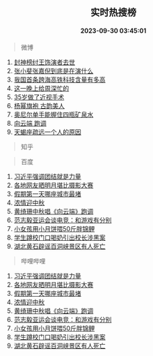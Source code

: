 <div align="center"><h2>实时热搜榜</h2><h4>2023-09-30 03:45:01</h4></div>

> 微博  

1. [封神榜纣王饰演者去世](https://s.weibo.com/weibo?q=%E5%B0%81%E7%A5%9E%E6%A6%9C%E7%BA%A3%E7%8E%8B%E9%A5%B0%E6%BC%94%E8%80%85%E5%8E%BB%E4%B8%96&t=31&band_rank=1&Refer=top)<br />
2. [张小斐张嘉倪到底是在演什么](https://s.weibo.com/weibo?q=%23%E5%BC%A0%E5%B0%8F%E6%96%90%E5%BC%A0%E5%98%89%E5%80%AA%E5%88%B0%E5%BA%95%E6%98%AF%E5%9C%A8%E6%BC%94%E4%BB%80%E4%B9%88%23&t=31&band_rank=2&Refer=top)<br />
3. [我国首条跨海高铁科技含量有多高](https://s.weibo.com/weibo?q=%23%E6%88%91%E5%9B%BD%E9%A6%96%E6%9D%A1%E8%B7%A8%E6%B5%B7%E9%AB%98%E9%93%81%E7%A7%91%E6%8A%80%E5%90%AB%E9%87%8F%E6%9C%89%E5%A4%9A%E9%AB%98%23&t=31&band_rank=3&Refer=top)<br />
4. [这一晚上给周深忙的](https://s.weibo.com/weibo?q=%23%E8%BF%99%E4%B8%80%E6%99%9A%E4%B8%8A%E7%BB%99%E5%91%A8%E6%B7%B1%E5%BF%99%E7%9A%84%23&t=31&band_rank=4&Refer=top)<br />
5. [35岁做了近视手术](https://s.weibo.com/weibo?q=35%E5%B2%81%E5%81%9A%E4%BA%86%E8%BF%91%E8%A7%86%E6%89%8B%E6%9C%AF&t=31&band_rank=5&Refer=top)<br />
6. [杨幂旗袍 古韵美人](https://s.weibo.com/weibo?q=%E6%9D%A8%E5%B9%82%E6%97%97%E8%A2%8D%20%E5%8F%A4%E9%9F%B5%E7%BE%8E%E4%BA%BA&t=31&band_rank=6&Refer=top)<br />
7. [奥尼尔单手能握住四瓶矿泉水](https://s.weibo.com/weibo?q=%23%E5%A5%A5%E5%B0%BC%E5%B0%94%E5%8D%95%E6%89%8B%E8%83%BD%E6%8F%A1%E4%BD%8F%E5%9B%9B%E7%93%B6%E7%9F%BF%E6%B3%89%E6%B0%B4%23&t=31&band_rank=7&Refer=top)<br />
8. [向云端 跑调](https://s.weibo.com/weibo?q=%E5%90%91%E4%BA%91%E7%AB%AF%20%E8%B7%91%E8%B0%83&t=31&band_rank=8&Refer=top)<br />
9. [天蝎座疏远一个人的原因](https://s.weibo.com/weibo?q=%23%E5%A4%A9%E8%9D%8E%E5%BA%A7%E7%96%8F%E8%BF%9C%E4%B8%80%E4%B8%AA%E4%BA%BA%E7%9A%84%E5%8E%9F%E5%9B%A0%23&t=31&band_rank=9&Refer=top)<br />

> 知乎  


> 百度  

1. [习近平强调团结就是力量](https://www.baidu.com/s?wd=%E4%B9%A0%E8%BF%91%E5%B9%B3%E5%BC%BA%E8%B0%83%E5%9B%A2%E7%BB%93%E5%B0%B1%E6%98%AF%E5%8A%9B%E9%87%8F&sa=fyb_news&rsv_dl=fyb_news)<br />
2. [各地网友晒明月堪比摄影大赛](https://www.baidu.com/s?wd=%E5%90%84%E5%9C%B0%E7%BD%91%E5%8F%8B%E6%99%92%E6%98%8E%E6%9C%88%E5%A0%AA%E6%AF%94%E6%91%84%E5%BD%B1%E5%A4%A7%E8%B5%9B&sa=fyb_news&rsv_dl=fyb_news)<br />
3. [假期第一天哪座城市最堵](https://www.baidu.com/s?wd=%E5%81%87%E6%9C%9F%E7%AC%AC%E4%B8%80%E5%A4%A9%E5%93%AA%E5%BA%A7%E5%9F%8E%E5%B8%82%E6%9C%80%E5%A0%B5&sa=fyb_news&rsv_dl=fyb_news)<br />
4. [浓情迎中秋](https://www.baidu.com/s?wd=%E6%B5%93%E6%83%85%E8%BF%8E%E4%B8%AD%E7%A7%8B&sa=fyb_news&rsv_dl=fyb_news)<br />
5. [黄绮珊中秋唱《向云端》跑调](https://www.baidu.com/s?wd=%E9%BB%84%E7%BB%AE%E7%8F%8A%E4%B8%AD%E7%A7%8B%E5%94%B1%E3%80%8A%E5%90%91%E4%BA%91%E7%AB%AF%E3%80%8B%E8%B7%91%E8%B0%83&sa=fyb_news&rsv_dl=fyb_news)<br />
6. [范志毅亚运会谈电竞：和游戏有分别](https://www.baidu.com/s?wd=%E8%8C%83%E5%BF%97%E6%AF%85%E4%BA%9A%E8%BF%90%E4%BC%9A%E8%B0%88%E7%94%B5%E7%AB%9E%EF%BC%9A%E5%92%8C%E6%B8%B8%E6%88%8F%E6%9C%89%E5%88%86%E5%88%AB&sa=fyb_news&rsv_dl=fyb_news)<br />
7. [小女孩用小月饼喂50斤胖锦鲤](https://www.baidu.com/s?wd=%E5%B0%8F%E5%A5%B3%E5%AD%A9%E7%94%A8%E5%B0%8F%E6%9C%88%E9%A5%BC%E5%96%8250%E6%96%A4%E8%83%96%E9%94%A6%E9%B2%A4&sa=fyb_news&rsv_dl=fyb_news)<br />
8. [学生蹲校门口喝奶引出校长涉黑案](https://www.baidu.com/s?wd=%E5%AD%A6%E7%94%9F%E8%B9%B2%E6%A0%A1%E9%97%A8%E5%8F%A3%E5%96%9D%E5%A5%B6%E5%BC%95%E5%87%BA%E6%A0%A1%E9%95%BF%E6%B6%89%E9%BB%91%E6%A1%88&sa=fyb_news&rsv_dl=fyb_news)<br />
9. [湖北黄石辟谣百洞峡景区有人死亡](https://www.baidu.com/s?wd=%E6%B9%96%E5%8C%97%E9%BB%84%E7%9F%B3%E8%BE%9F%E8%B0%A3%E7%99%BE%E6%B4%9E%E5%B3%A1%E6%99%AF%E5%8C%BA%E6%9C%89%E4%BA%BA%E6%AD%BB%E4%BA%A1&sa=fyb_news&rsv_dl=fyb_news)<br />

> 哔哩哔哩  

1. [习近平强调团结就是力量](https://www.baidu.com/s?wd=%E4%B9%A0%E8%BF%91%E5%B9%B3%E5%BC%BA%E8%B0%83%E5%9B%A2%E7%BB%93%E5%B0%B1%E6%98%AF%E5%8A%9B%E9%87%8F&sa=fyb_news&rsv_dl=fyb_news)<br />
2. [各地网友晒明月堪比摄影大赛](https://www.baidu.com/s?wd=%E5%90%84%E5%9C%B0%E7%BD%91%E5%8F%8B%E6%99%92%E6%98%8E%E6%9C%88%E5%A0%AA%E6%AF%94%E6%91%84%E5%BD%B1%E5%A4%A7%E8%B5%9B&sa=fyb_news&rsv_dl=fyb_news)<br />
3. [假期第一天哪座城市最堵](https://www.baidu.com/s?wd=%E5%81%87%E6%9C%9F%E7%AC%AC%E4%B8%80%E5%A4%A9%E5%93%AA%E5%BA%A7%E5%9F%8E%E5%B8%82%E6%9C%80%E5%A0%B5&sa=fyb_news&rsv_dl=fyb_news)<br />
4. [浓情迎中秋](https://www.baidu.com/s?wd=%E6%B5%93%E6%83%85%E8%BF%8E%E4%B8%AD%E7%A7%8B&sa=fyb_news&rsv_dl=fyb_news)<br />
5. [黄绮珊中秋唱《向云端》跑调](https://www.baidu.com/s?wd=%E9%BB%84%E7%BB%AE%E7%8F%8A%E4%B8%AD%E7%A7%8B%E5%94%B1%E3%80%8A%E5%90%91%E4%BA%91%E7%AB%AF%E3%80%8B%E8%B7%91%E8%B0%83&sa=fyb_news&rsv_dl=fyb_news)<br />
6. [范志毅亚运会谈电竞：和游戏有分别](https://www.baidu.com/s?wd=%E8%8C%83%E5%BF%97%E6%AF%85%E4%BA%9A%E8%BF%90%E4%BC%9A%E8%B0%88%E7%94%B5%E7%AB%9E%EF%BC%9A%E5%92%8C%E6%B8%B8%E6%88%8F%E6%9C%89%E5%88%86%E5%88%AB&sa=fyb_news&rsv_dl=fyb_news)<br />
7. [小女孩用小月饼喂50斤胖锦鲤](https://www.baidu.com/s?wd=%E5%B0%8F%E5%A5%B3%E5%AD%A9%E7%94%A8%E5%B0%8F%E6%9C%88%E9%A5%BC%E5%96%8250%E6%96%A4%E8%83%96%E9%94%A6%E9%B2%A4&sa=fyb_news&rsv_dl=fyb_news)<br />
8. [学生蹲校门口喝奶引出校长涉黑案](https://www.baidu.com/s?wd=%E5%AD%A6%E7%94%9F%E8%B9%B2%E6%A0%A1%E9%97%A8%E5%8F%A3%E5%96%9D%E5%A5%B6%E5%BC%95%E5%87%BA%E6%A0%A1%E9%95%BF%E6%B6%89%E9%BB%91%E6%A1%88&sa=fyb_news&rsv_dl=fyb_news)<br />
9. [湖北黄石辟谣百洞峡景区有人死亡](https://www.baidu.com/s?wd=%E6%B9%96%E5%8C%97%E9%BB%84%E7%9F%B3%E8%BE%9F%E8%B0%A3%E7%99%BE%E6%B4%9E%E5%B3%A1%E6%99%AF%E5%8C%BA%E6%9C%89%E4%BA%BA%E6%AD%BB%E4%BA%A1&sa=fyb_news&rsv_dl=fyb_news)<br />
